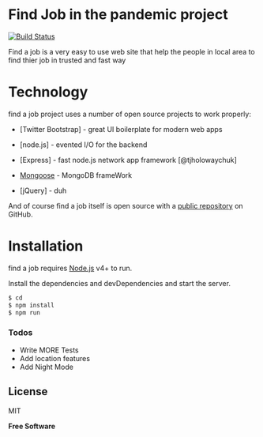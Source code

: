 # Find Job in the pandemic project


[![Build Status](https://travis-ci.org/joemccann/dillinger.svg?branch=master)](https://travis-ci.org/joemccann/dillinger)

Find a job  is a very easy to use web site that help the people in local area to find thier job in trusted and fast way 


# Technology 

find a job project uses a number of open source projects to work properly:

* [Twitter Bootstrap] - great UI boilerplate for modern web apps
* [node.js] - evented I/O for the backend
* [Express] - fast node.js network app framework [@tjholowaychuk]

* [Mongoose](https://mongoosejs.com/) - MongoDB frameWork
* [jQuery] - duh

And of course find a job  itself is open source with a [public repository](https://github.com/Hamzanael/find_job_on_pandemic.git)
 on GitHub.

# Installation

find a job requires [Node.js](https://nodejs.org/) v4+ to run.

Install the dependencies and devDependencies and start the server.

```sh
$ cd 
$ npm install 
$ npm run
```



### Todos
 - Write MORE Tests
 - Add location features 
 - Add Night Mode
 

License
----

MIT


**Free Software**

